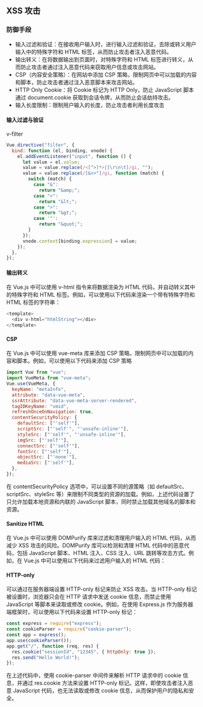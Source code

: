 ## XSS 攻击

### 防御手段

- 输入过滤和验证：在接收用户输入时，进行输入过滤和验证，去除或转义用户输入中的特殊字符和 HTML 标签，从而防止攻击者注入恶意代码。
- 输出转义：在将数据输出到页面时，对特殊字符和 HTML 标签进行转义，从而防止攻击者通过注入恶意代码来窃取用户信息或攻击网站。
- CSP（内容安全策略）：在网站中添加 CSP 策略，限制网页中可以加载的内容和脚本，防止攻击者通过注入恶意脚本来攻击网站。
- HTTP Only Cookie：将 Cookie 标记为 HTTP Only，防止 JavaScript 脚本通过 document.cookie 获取到会话令牌，从而防止会话劫持攻击。
- 输入长度限制：限制用户输入的长度，防止攻击者利用长度攻击

#### 输入过滤与验证

v-filter

```js
Vue.directive("filter", {
  bind: function (el, binding, vnode) {
    el.addEventListener("input", function () {
      let value = el.value;
      value = value.replace(/<[^>]*>|[\r\n\t]/gi, "");
      value = value.replace(/[&<>"]/gi, function (match) {
        switch (match) {
          case "&":
            return "&amp;";
          case "<":
            return "&lt;";
          case ">":
            return "&gt;";
          case '"':
            return "&quot;";
        }
      });
      vnode.context[binding.expression] = value;
    });
  },
});
```

#### 输出转义

在 Vue.js 中可以使用 v-html 指令来将数据渲染为 HTML 代码，并自动转义其中的特殊字符和 HTML 标签。例如，可以使用以下代码来渲染一个带有特殊字符和 HTML 标签的字符串：

```js
<template>
  <div v-html="htmlString"></div>
</template>
```

#### CSP

在 Vue.js 中可以使用 vue-meta 库来添加 CSP 策略，限制网页中可以加载的内容和脚本。例如，可以使用以下代码来添加 CSP 策略

```js
import Vue from "vue";
import VueMeta from "vue-meta";
Vue.use(VueMeta, {
  keyName: "metaInfo",
  attribute: "data-vue-meta",
  ssrAttribute: "data-vue-meta-server-rendered",
  tagIDKeyName: "vmid",
  refreshOnceOnNavigation: true,
  contentSecurityPolicy: {
    defaultSrc: ["'self'"],
    scriptSrc: ["'self'", "'unsafe-inline'"],
    styleSrc: ["'self'", "'unsafe-inline'"],
    imgSrc: ["'self'"],
    connectSrc: ["'self'"],
    fontSrc: ["'self'"],
    objectSrc: ["'none'"],
    mediaSrc: ["'self'"],
  },
});
```

在 contentSecurityPolicy 选项中，可以设置不同的源策略（如 defaultSrc、scriptSrc、styleSrc 等）来限制不同类型的资源的加载。例如，上述代码设置了只允许加载本地资源和内联的 JavaScript 脚本，同时禁止加载其他域名的脚本和资源。

#### Sanitize HTML

在 Vue.js 中可以使用 DOMPurify 库来过滤和清理用户输入的 HTML 代码，从而减少 XSS 攻击的风险。DOMPurify 库可以检测和清理 HTML 代码中的恶意代码，包括 JavaScript 脚本、HTML 注入、CSS 注入、URL 跳转等攻击方式。例如，在 Vue.js 中可以使用以下代码来过滤用户输入的 HTML 代码：

#### HTTP-only

可以通过在服务器端设置 HTTP-only 标记来防止 XSS 攻击。当 HTTP-only 标记被设置时，浏览器只会在 HTTP 请求中发送 cookie 信息，而禁止使用 JavaScript 等脚本来读取或修改 cookie。例如，在使用 Express.js 作为服务器端框架时，可以使用以下代码来设置 HTTP-only 标记：

```js
const express = require("express");
const cookieParser = require("cookie-parser");
const app = express();
app.use(cookieParser());
app.get("/", function (req, res) {
  res.cookie("sessionId", "12345", { httpOnly: true });
  res.send("Hello World!");
});
```

在上述代码中，使用 cookie-parser 中间件来解析 HTTP 请求中的 cookie 信息，并通过 res.cookie 方法来设置 HTTP-only 标记。这样，即使攻击者注入恶意 JavaScript 代码，也无法读取或修改 cookie 信息，从而保护用户的隐私和安全。
